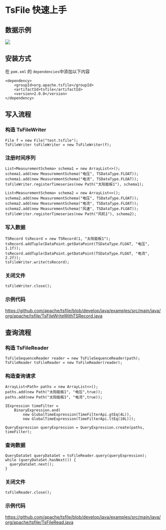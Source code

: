 <!--

    Licensed to the Apache Software Foundation (ASF) under one
    or more contributor license agreements.  See the NOTICE file
    distributed with this work for additional information
    regarding copyright ownership.  The ASF licenses this file
    to you under the Apache License, Version 2.0 (the
    "License"); you may not use this file except in compliance
    with the License.  You may obtain a copy of the License at
    
        http://www.apache.org/licenses/LICENSE-2.0
    
    Unless required by applicable law or agreed to in writing,
    software distributed under the License is distributed on an
    "AS IS" BASIS, WITHOUT WARRANTIES OR CONDITIONS OF ANY
    KIND, either express or implied.  See the License for the
    specific language governing permissions and limitations
    under the License.

-->
# TsFile 快速上手

## 数据示例

![](https://alioss.timecho.com/docs/img/WX20240628-173452@2x.png)

## 安装方式

在 `pom.xml` 的 `dependencies`中添加以下内容

```shell
<dependency>
    <groupId>org.apache.tsfile</groupId>
    <artifactId>tsfile</artifactId>
    <version>2.0.0</version>
</dependency>
```

## 写入流程

### 构造 TsFileWriter

```shell
File f = new File("test.tsfile");
TsFileWriter tsFileWriter = new TsFileWriter(f);
```

### 注册时间序列

```shell
List<MeasurementSchema> schema1 = new ArrayList<>();
schema1.add(new MeasurementSchema("电压", TSDataType.FLOAT));
schema1.add(new MeasurementSchema("电流", TSDataType.FLOAT));
tsFileWriter.registerTimeseries(new Path("太阳能板1"), schema1);

List<MeasurementSchema> schema2 = new ArrayList<>();
schema2.add(new MeasurementSchema("电压", TSDataType.FLOAT));
schema2.add(new MeasurementSchema("电流", TSDataType.FLOAT));
schema2.add(new MeasurementSchema("风速", TSDataType.FLOAT));
tsFileWriter.registerTimeseries(new Path("风机1"), schema2);
```

### 写入数据

```shell
TSRecord tsRecord = new TSRecord(1, "太阳能板1");
tsRecord.addTuple(DataPoint.getDataPoint(TSDataType.FLOAT, "电压", 1.1f));
tsRecord.addTuple(DataPoint.getDataPoint(TSDataType.FLOAT, "电流", 2.2f));
tsFileWriter.write(tsRecord);
```

### 关闭文件

```shell
tsFileWriter.close();
```

### 示例代码

<https://github.com/apache/tsfile/blob/develop/java/examples/src/main/java/org/apache/tsfile/TsFileWriteWithTSRecord.java>

## 查询流程

### 构造 TsFileReader

```shell
TsFileSequenceReader reader = new TsFileSequenceReader(path);
TsFileReader tsFileReader = new TsFileReader(reader);
```

### 构造查询请求

```shell
ArrayList<Path> paths = new ArrayList<>();
paths.add(new Path("太阳能板1", "电压",true));
paths.add(new Path("太阳能板1", "电流",true));

IExpression timeFilter =
    BinaryExpression.and(
        new GlobalTimeExpression(TimeFilterApi.gtEq(4L)),
        new GlobalTimeExpression(TimeFilterApi.ltEq(10L)));

QueryExpression queryExpression = QueryExpression.create(paths, timeFilter);
```

### 查询数据

```shell
QueryDataSet queryDataSet = tsFileReader.query(queryExpression);
while (queryDataSet.hasNext()) {
  queryDataSet.next();
}
```

### 关闭文件

```shell
tsFileReader.close();
```

### 示例代码

<https://github.com/apache/tsfile/blob/develop/java/examples/src/main/java/org/apache/tsfile/TsFileRead.java>
